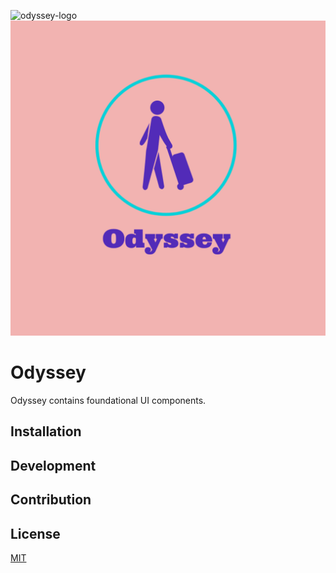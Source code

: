 ![odyssey-logo](./assets/logo_transparent.png.png#gh-dark-mode-only)
![odyssey-logo](./assets/logo_solid.png#gh-light-mode-only)

# Odyssey

Odyssey contains foundational UI components.

## Installation

## Development

## Contribution

## License

[MIT](./LICENSE)
